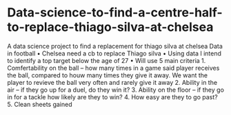 # Data-science-to-find-a-centre-half-to-replace-thiago-silva-at-chelsea
A data science project to find a replacement for thiago silva at chelsea
Data in football •	Chelsea need a cb to replace Thiago silva •	Using data I intend to identify a top target below the age of 27 •	Will use 5 main criteria  1.	Comfertability on the ball – how many times in a game said player receives the ball, compared to houw many times they give it away. We want the player to revieve the ball very often and rarely give it away 2.	Ability in the air – if they go up for a duel, do they win it? 3.	Ability on the floor – if they go in for a tackle how likely are they to win? 4.	How easy are they to go past? 5.	Clean sheets gained
